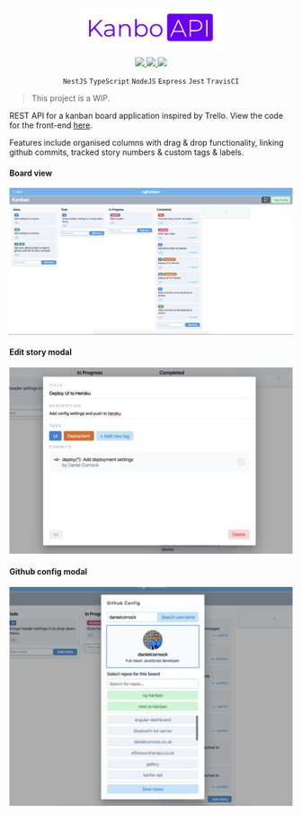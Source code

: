 <p align="center">
    <img src="./static/kanbo-api-branding.png" width="50%">
</p>

<p align="center">
    <a href="https://travis-ci.com/danielcornock/kanbo-api" alt="Build status">
        <img src="https://travis-ci.com/danielcornock/kanbo-api.svg?branch=master" />
    </a>
    <a href="https://coveralls.io/github/danielcornock/kanbo-api?branch=master" alt="Code coverage">
        <img src="https://coveralls.io/repos/github/danielcornock/kanbo-api/badge.svg" />
    </a>
      <img src="http://heroku-badge.herokuapp.com/?app=ng-kanban&style=flat&svg=1">
</p>
<p align="center">
<code>NestJS</code>
<code>TypeScript</code>
<code>NodeJS</code>
<code>Express</code>
<code>Jest</code>
<code>TravisCI</code>
</p>

> This project is a WIP.

REST API for a kanban board application inspired by Trello. View the code for the front-end [here](https://github.com/danielcornock/kanbo-ui).

Features include organised columns with drag & drop functionality, linking github commits, tracked story numbers & custom tags & labels.

#### Board view

<img src="./static/board-screenshot.png">

#### Edit story modal

<img src="./static/edit-story-screenshot.png">

#### Github config modal

<img src="./static/github-screenshot.png">
